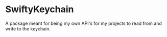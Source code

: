 # SwiftyKeychain

A package meant for being my own API's for my projects to read from and write to the keychain.
